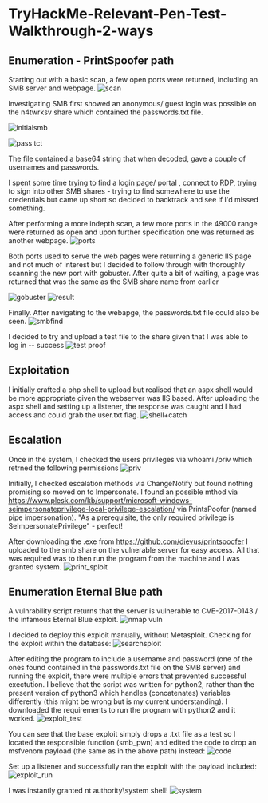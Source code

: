 # TryHackMe-Relevant-Pen-Test-Walkthrough-2-ways

## Enumeration - PrintSpoofer path
Starting out with a basic scan, a few open ports were returned, including an SMB server and webpage.
![scan](https://user-images.githubusercontent.com/103790652/218334014-fc8b38da-da51-4f1b-ae53-6c6822595e6c.png)

Investigating SMB first showed an anonymous/ guest login was possible on the n4twrksv share which contained the passwords.txt file.

![initialsmb](https://user-images.githubusercontent.com/103790652/218334215-90af2043-2071-4ebe-ac92-e6614ca9fca1.png)

![pass tct](https://user-images.githubusercontent.com/103790652/218334993-e6170224-4d3e-42fd-ab46-74f612b7b65e.png)


The file contained a base64 string that when decoded, gave a couple of usernames and passwords.

I spent some time trying to find a login page/ portal , connect to RDP, trying to sign into other SMB shares - trying to find somewhere to use the credentials but came up short so decided to backtrack and see if I'd missed something. 

After performing a more indepth scan, a few more ports in the 49000 range were returned as open and upon further specification one was returned as another webpage.
![ports](https://user-images.githubusercontent.com/103790652/218334518-bb862c09-5bb8-472e-b4c2-5a883f5db1b3.png)

Both ports used to serve the web pages were returning a generic IIS page and not much of interest but I decided to follow through with thoroughly scanning the new port with gobuster.
After quite a bit of waiting, a page was returned that was the same as the SMB share name from earlier

![gobuster](https://user-images.githubusercontent.com/103790652/218334623-b5df0328-3c2f-4a6e-8f7b-02d646728c23.png)
![result](https://user-images.githubusercontent.com/103790652/218334631-d7ad8b9e-4bd4-4998-8a6d-a64b7895aa8a.png)

Finally. After navigating to the webapge, the passwords.txt file could also be seen.
![smbfind](https://user-images.githubusercontent.com/103790652/218334723-06e53024-705d-443c-953f-5b6de0a67d3b.png)

I decided to try and upload a test file to the share given that I was able to log in -- success
![test proof](https://user-images.githubusercontent.com/103790652/218334757-55bb822c-ece9-4077-9e05-1f216be6b0a0.png)

## Exploitation

I initially crafted a php shell to upload but realised that an aspx shell would be more appropriate given the webserver was IIS based.
After uploading the aspx shell and setting up a listener, the response was caught and I had access and could grab the user.txt flag.
![shell+catch](https://user-images.githubusercontent.com/103790652/218334928-582ada99-1415-4afd-8b9c-f8a448a7f5f5.png)

## Escalation
Once in the system, I checked the users privileges via whoami /priv which retrned the following permissions
![priv](https://user-images.githubusercontent.com/103790652/219200208-d8ee4bd5-e22e-4d95-8ec6-ed860d8db4a9.png)

Initially, I checked escalation methods via ChangeNotify but found nothing promising so moved on to Impersonate. 
I found an possible mthod via https://www.plesk.com/kb/support/microsoft-windows-seimpersonateprivilege-local-privilege-escalation/ via PrintsPoofer (named pipe impersonation). "As a prerequisite, the only required privilege is SeImpersonatePrivilege" - perfect!

After downloading the .exe from https://github.com/dievus/printspoofer I uploaded to the smb share on the vulnerable server for easy access.
All that was required was to then run the program from the machine and I was granted system.
![print_sploit](https://user-images.githubusercontent.com/103790652/219204120-312677a1-209f-461e-ae8e-00903b7f9b72.png)

## Enumeration Eternal Blue path
A vulnrability script returns that the server is vulnerable to CVE-2017-0143 / the infamous Eternal Blue exploit.
![nmap vuln](https://user-images.githubusercontent.com/103790652/219210381-bb2ed937-8545-4499-b890-bc9a41272fde.png)

I decided to deploy this exploit manually, without Metasploit.
Checking for the exploit within the database:
![searchsploit](https://user-images.githubusercontent.com/103790652/219210744-9d5b1fec-9cc2-4744-9a51-1634f4ab74e0.png)

After editing the program to include a username and password (one of the ones found contained in the passwords.txt file on the SMB server) and running the exploit, there were multiple errors that prevented successful exectution. I believe that the script was written for python2, rather than the present version of python3 which handles (concatenates) variables differently (this might be wrong but is my current understanding).
I downloaded the requirements to run the program with python2 and it worked.
![exploit_test](https://user-images.githubusercontent.com/103790652/219213182-4a1a9a23-5480-4c18-8ff9-4244d3b73b65.png)

You can see that the base exploit simply drops a .txt file as a test so I located the responsible function (smb_pwn) and edited the code to drop an msfvenom payload (the same as in the above path) instead:
![code](https://user-images.githubusercontent.com/103790652/219213646-42208592-3d46-472e-b509-f8cb788e0306.png)

Set up a listener and successfully ran the exploit with the payload included:
![exploit_run](https://user-images.githubusercontent.com/103790652/219213757-6cf90973-beb7-486b-a605-852b6d52c87c.png)

I was instantly granted nt authority\system shell!
![system](https://user-images.githubusercontent.com/103790652/219214233-94397815-e0c1-4e59-8718-dc8f6be6c768.png)










